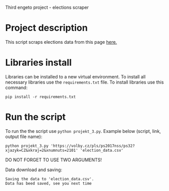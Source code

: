 Third engeto project - elections scraper
# Project description
This script scraps elections data from this page [here.](https://volby.cz/pls/ps2017nss/ps32?xjazyk=CZ&xkraj=12&xnumnuts=7103) 

# Libraries install
Libraries can be installed to a new virtual environment. To install all necessary libraries use the ```requirements.txt``` file. To install libraries use this command:

```pip install -r requirements.txt```

# Run the script
To run the the script use ```python projekt_3.py```. Example below (script, link, output file name):

```python projekt_3.py 'https://volby.cz/pls/ps2017nss/ps32?xjazyk=CZ&xkraj=2&xnumnuts=2101' 'election_data.csv'```

DO NOT FORGET TO USE TWO ARGUMENTS! 

Data download and saving: 
```Data is being downloaded. It might take few seconds...
Saving the data to 'election_data.csv'.
Data has beed saved, see you next time
```
